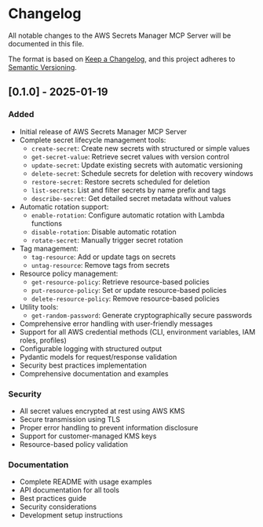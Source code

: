 # Changelog

All notable changes to the AWS Secrets Manager MCP Server will be documented in this file.

The format is based on [Keep a Changelog](https://keepachangelog.com/en/1.0.0/),
and this project adheres to [Semantic Versioning](https://semver.org/spec/v2.0.0.html).

## [0.1.0] - 2025-01-19

### Added
- Initial release of AWS Secrets Manager MCP Server
- Complete secret lifecycle management tools:
  - `create-secret`: Create new secrets with structured or simple values
  - `get-secret-value`: Retrieve secret values with version control
  - `update-secret`: Update existing secrets with automatic versioning
  - `delete-secret`: Schedule secrets for deletion with recovery windows
  - `restore-secret`: Restore secrets scheduled for deletion
  - `list-secrets`: List and filter secrets by name prefix and tags
  - `describe-secret`: Get detailed secret metadata without values
- Automatic rotation support:
  - `enable-rotation`: Configure automatic rotation with Lambda functions
  - `disable-rotation`: Disable automatic rotation
  - `rotate-secret`: Manually trigger secret rotation
- Tag management:
  - `tag-resource`: Add or update tags on secrets
  - `untag-resource`: Remove tags from secrets
- Resource policy management:
  - `get-resource-policy`: Retrieve resource-based policies
  - `put-resource-policy`: Set or update resource-based policies
  - `delete-resource-policy`: Remove resource-based policies
- Utility tools:
  - `get-random-password`: Generate cryptographically secure passwords
- Comprehensive error handling with user-friendly messages
- Support for all AWS credential methods (CLI, environment variables, IAM roles, profiles)
- Configurable logging with structured output
- Pydantic models for request/response validation
- Security best practices implementation
- Comprehensive documentation and examples

### Security
- All secret values encrypted at rest using AWS KMS
- Secure transmission using TLS
- Proper error handling to prevent information disclosure
- Support for customer-managed KMS keys
- Resource-based policy validation

### Documentation
- Complete README with usage examples
- API documentation for all tools
- Best practices guide
- Security considerations
- Development setup instructions
